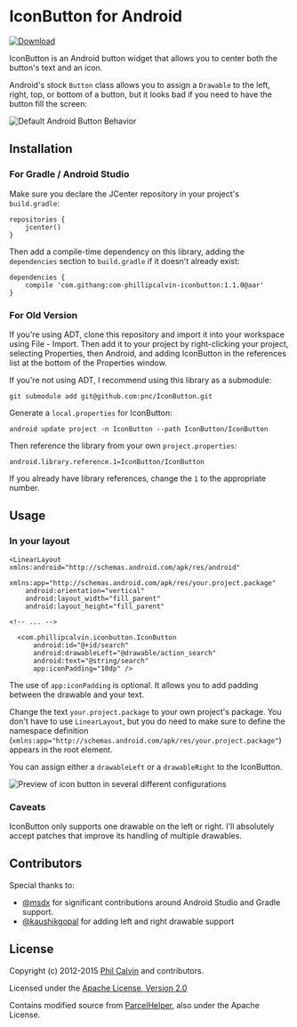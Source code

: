 # IconButton for Android
[ ![Download](https://api.bintray.com/packages/pnc/maven/iconbutton/images/download.svg) ](https://bintray.com/pnc/maven/iconbutton/_latestVersion)

IconButton is an Android button widget that allows you to center both the button's text and an icon.

Android's stock `Button` class allows you to assign a `Drawable` to the left, right, top, or bottom of a button, but it looks bad if you need to have the button fill the screen:

![Default Android Button Behavior](images/default_behavior.png "Default Android Button Behavior")

## Installation

### For Gradle / Android Studio

Make sure you declare the JCenter repository in your project's `build.gradle`:

    repositories {
        jcenter()
    }

Then add a compile-time dependency on this library, adding the `dependencies` section to `build.gradle` if it doesn't already exist:

    dependencies {
        compile 'com.githang:com-phillipcalvin-iconbutton:1.1.0@aar'
    }

### For Old Version

If you're using ADT, clone this repository and import it into your workspace using File - Import. Then add it to your project by right-clicking your project, selecting Properties, then Android, and adding IconButton in the references list at the bottom of the Properties window.

If you're not using ADT, I recommend using this library as a submodule:

    git submodule add git@github.com:pnc/IconButton.git

Generate a `local.properties` for IconButton:

    android update project -n IconButton --path IconButton/IconButton

Then reference the library from your own `project.properties`:

    android.library.reference.1=IconButton/IconButton

If you already have library references, change the `1` to the appropriate number.

## Usage

### In your layout

    <LinearLayout xmlns:android="http://schemas.android.com/apk/res/android"
        xmlns:app="http://schemas.android.com/apk/res/your.project.package"
        android:orientation="vertical"
        android:layout_width="fill_parent"
        android:layout_height="fill_parent"

    <!-- ... -->

      <com.phillipcalvin.iconbutton.IconButton
          android:id="@+id/search"
          android:drawableLeft="@drawable/action_search"
          android:text="@string/search"
          app:iconPadding="10dp" />

The use of `app:iconPadding` is optional. It allows you to add padding between the drawable and your text.

Change the text `your.project.package` to your own project's package. You don't have to use `LinearLayout`, but you do need to make sure to define the namespace definition (`xmlns:app="http://schemas.android.com/apk/res/your.project.package"`) appears in the root element.

You can assign either a `drawableLeft` or a `drawableRight` to the IconButton.

![Preview of icon button in several different configurations](images/demo.png "Preview of icon button in several different configurations")

### Caveats

IconButton only supports one drawable on the left or right. I'll absolutely accept patches that improve its handling of multiple drawables.

## Contributors

Special thanks to:

* [@msdx](https://github.com/msdx) for significant contributions around Android Studio and Gradle support.
* [@kaushikgopal](https://twitter.com/kaushikgopal) for adding left and right drawable support

## License
Copyright (c) 2012-2015 [Phil Calvin](http://philcalvin.com) and contributors.

Licensed under the [Apache License, Version 2.0](http://www.apache.org/licenses/LICENSE-2.0.html)

Contains modified source from [ParcelHelper](https://github.com/commonsguy/cwac-parcel), also under the Apache License.

